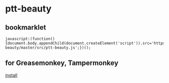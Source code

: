 # ptt-beauty

## bookmarklet
```
javascript:(function(){document.body.appendChild(document.createElement('script')).src='https://rawgithub.com/wrenth04/ptt-beauty/master/src/ptt-beauty.js';})();
```

## for Greasemonkey, Tampermonkey
[install](https://github.com/wrenth04/ptt-beauty/raw/master/ptt_beauty.user.js)

